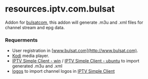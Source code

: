 # resources.iptv.com.bulsat
Addon for [bulsatcom](http://www.bulsat.com), this addon will generate .m3u and .xml files for channel stream and epg data.

### Requerments
* User registration in [www.bulsat.com](http://www.bulsat.com).
* [Kodi](https://kodi.tv) media player.
* [IPTV Simple Client - win](http://kodi.wiki/view/Add-on:IPTV_Simple_Client) / [IPTV Simple Client - ubuntu](http://kodi.wiki/view/Ubuntu_PVR_add-ons) to import generated .m3u and .xml
* [logos](https://github.com/vastril4o/kodi/raw/master/logos_256.zip) to import channel logos in [IPTV Simple Client](http://kodi.wiki/view/Add-on:IPTV_Simple_Client)
